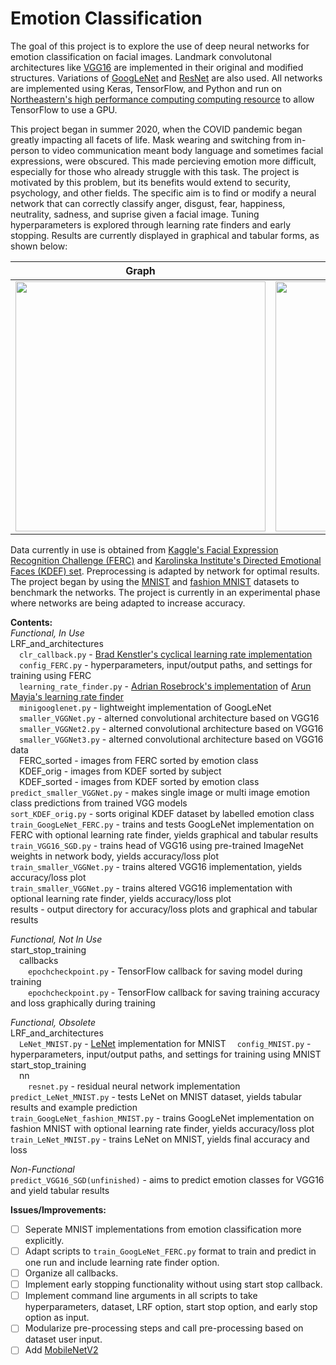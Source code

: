 # Emotion Classification

The goal of this project is to explore the use of deep neural networks for emotion classification on facial images. Landmark convolutonal architectures like [VGG16](https://arxiv.org/abs/1409.1556) are implemented in their original and modified structures. Variations of [GoogLeNet](https://static.googleusercontent.com/media/research.google.com/en//pubs/archive/43022.pdf) and [ResNet](https://arxiv.org/abs/1512.03385) are also used. All networks are implemented using Keras, TensorFlow, and Python and run on [Northeastern's high performance computing computing resource](https://rc-docs.northeastern.edu/en/latest/welcome/welcome.html) to allow TensorFlow to use a GPU.

This project began in summer 2020, when the COVID pandemic began greatly impacting all facets of life. Mask wearing and switching from in-person to video communication meant body language and sometimes facial expressions, were obscured. This made percieving emotion more difficult, especially for those who already struggle with this task. The project is motivated by this problem, but its benefits would extend to security, psychology, and other fields. The specific aim is to find or modify a neural network that can correctly classify anger, disgust, fear, happiness, neutrality, sadness, and suprise given a facial image. Tuning hyperparameters is explored through learning rate finders and early stopping. Results are currently displayed in graphical and tabular forms, as shown below:

Graph                  |  Report
:-------------------------:|:-------------------------:
<img src="https://github.com/joeyhark/emotion_classification/blob/master/results/smaller_VGGNet2_FERC.png" width="400">  |  <img src="https://github.com/joeyhark/emotion_classification/blob/master/results/smaller_VGGNet2_FERC_report.png" width="400">

Data currently in use is obtained from [Kaggle's Facial Expression Recognition Challenge (FERC)](https://www.kaggle.com/c/challenges-in-representation-learning-facial-expression-recognition-challenge/data) and [Karolinska Institute's Directed Emotional Faces (KDEF) set](https://www.kdef.se/home/aboutKDEF.html). Preprocessing is adapted by network for optimal results. The project began by using the [MNIST](http://yann.lecun.com/exdb/mnist/) and [fashion MNIST](https://github.com/zalandoresearch/fashion-mnist/tree/master/data) datasets to benchmark the networks. The project is currently in an experimental phase where networks are being adapted to increase accuracy.

**Contents:**  
*Functional, In Use*  
LRF_and_architectures  
&ensp;&ensp;`clr_callback.py` - [Brad Kenstler's cyclical learning rate implementation](https://github.com/bckenstler/CLR)   
&ensp;&ensp;`config_FERC.py` - hyperparameters, input/output paths, and settings for training using FERC  
&ensp;&ensp;`learning_rate_finder.py` - [Adrian Rosebrock's implementation](https://www.pyimagesearch.com/2019/08/05/keras-learning-rate-finder/) of [Arun Mayia's learning rate finder](https://github.com/amaiya/ktrain/blob/master/ktrain/lroptimize/lrfinder.py)  
&ensp;&ensp;`minigooglenet.py` - lightweight implementation of GoogLeNet  
&ensp;&ensp;`smaller_VGGNet.py` - alterned convolutional architecture based on VGG16  
&ensp;&ensp;`smaller_VGGNet2.py` - alterned convolutional architecture based on VGG16  
&ensp;&ensp;`smaller_VGGNet3.py` - alterned convolutional architecture based on VGG16  
data  
&ensp;&ensp;FERC_sorted - images from FERC sorted by emotion class  
&ensp;&ensp;KDEF_orig - images from KDEF sorted by subject  
&ensp;&ensp;KDEF_sorted - images from KDEF sorted by emotion class  
`predict_smaller_VGGNet.py` - makes single image or multi image emotion class predictions from trained VGG models  
`sort_KDEF_orig.py` - sorts original KDEF dataset by labelled emotion class  
`train_GoogLeNet_FERC.py` - trains and tests GoogLeNet implementation on FERC with optional learning rate finder, yields graphical and tabular results  
`train_VGG16_SGD.py` - trains head of VGG16 using pre-trained ImageNet weights in network body, yields accuracy/loss plot  
`train_smaller_VGGNet.py` - trains altered VGG16 implementation, yields accuracy/loss plot  
`train_smaller_VGGNet.py` - trains altered VGG16 implementation with optional learning rate finder, yields accuracy/loss plot  
results - output directory for accuracy/loss plots and graphical and tabular results  

*Functional, Not In Use*  
start_stop_training  
&ensp;&ensp;callbacks  
&ensp;&ensp;&ensp;&ensp;`epochcheckpoint.py` - TensorFlow callback for saving model during training  
&ensp;&ensp;&ensp;&ensp;`epochcheckpoint.py` - TensorFlow callback for saving training accuracy and loss graphically during training  

*Functional, Obsolete*   
LRF_and_architectures  
&ensp;&ensp;`LeNet_MNIST.py` -  [LeNet](http://yann.lecun.com/exdb/publis/pdf/lecun-98.pdf) implementation for MNIST 
&ensp;&ensp;`config_MNIST.py` -  hyperparameters, input/output paths, and settings for training using MNIST  
start_stop_training  
&ensp;&ensp;nn  
&ensp;&ensp;&ensp;&ensp;`resnet.py` - residual neural network implementation  
`predict_LeNet_MNIST.py` - tests LeNet on MNIST dataset, yields tabular results and example prediction  
`train_GoogLeNet_fashion_MNIST.py` - trains GoogLeNet implementation on fashion MNIST with optional learning rate finder, yields accuracy/loss plot  
`train_LeNet_MNIST.py` - trains LeNet on MNIST, yields final accuracy and loss

*Non-Functional*  
`predict_VGG16_SGD(unfinished)` - aims to predict emotion classes for VGG16 and yield tabular results  

**Issues/Improvements:**  
- [ ] Seperate MNIST implementations from emotion classification more explicitly.
- [ ] Adapt scripts to `train_GoogLeNet_FERC.py` format to train and predict in one run and include learning rate finder option.
- [ ] Organize all callbacks.
- [ ] Implement early stopping functionality without using start stop callback.
- [ ] Implement command line arguments in all scripts to take hyperparameters, dataset, LRF option, start stop option, and early stop option as input.
- [ ] Modularize pre-processing steps and call pre-processing based on dataset user input.
- [ ] Add [MobileNetV2](https://arxiv.org/abs/1801.04381)
